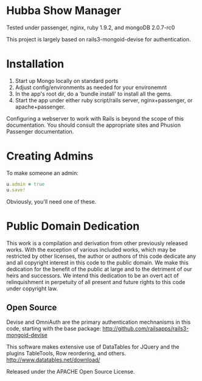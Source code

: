 Hubba Show Manager
==================

Tested under passenger, nginx, ruby 1.9.2, and mongoDB 2.0.7-rc0

This project is largely based on rails3-mongoid-devise for authentication.

Installation
============

1. Start up Mongo locally on standard ports
2. Adjust config/environments as needed for your environemnt
3. In the app's root dir, do a 'bundle install' to install all the gems. 
4. Start the app under either ruby script/rails server, nginx+passenger, or apache+passenger.

Configuring a webserver to work with Rails is beyond the scope of this
documentation. You should consult the appropriate sites and Phusion
Passenger documentation.

Creating Admins
===============

To make someone an admin:

```ruby
u.admin = true
u.save!
```

Obviously, you'll need one of these.

Public Domain Dedication
========================

This work is a compilation and derivation from other previously
released works. With the exception of various included works, which
may be restricted by other licenses, the author or authors of this
code dedicate any and all copyright interest in this code to the
public domain. We make this dedication for the benefit of the public
at large and to the detriment of our heirs and successors. We intend
this dedication to be an overt act of relinquishment in perpetuity of
all present and future rights to this code under copyright law.

Open Source
-----------

Devise and OmniAuth are the primary authentication mechnanisms in this
code, starting with the base package:
http://github.com/railsapps/rails3-mongoid-devise

This software makes extensive use of DataTables for JQuery and the
plugins TableTools, Row reordering, and others.
http://www.datatables.net/download/

Released under the APACHE Open Source License.
